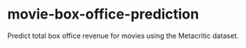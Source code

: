 # movie-box-office-prediction
Predict total box office revenue for movies using the Metacritic dataset.
